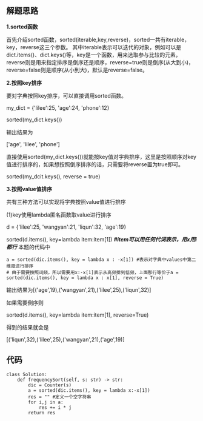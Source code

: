 ## 解题思路
 
**1.sorted函数**

首先介绍sorted函数，sorted(iterable,key,reverse)，sorted一共有iterable，key，reverse这三个参数。
其中iterable表示可以迭代的对象，例如可以是dict.items()、dict.keys()等，key是一个函数，用来选取参与比较的元素，reverse则是用来指定排序是倒序还是顺序，reverse=true则是倒序(从大到小)，reverse=false则是顺序(从小到大)，默认是reverse=false。

**2.按照key排序**

要对字典按照key排序，可以直接调用sorted函数。

my_dict = {'lilee':25, 'age':24, 'phone':12}

sorted(my_dict.keys())

输出结果为

['age', 'lilee', 'phone']

直接使用sorted(my_dict.keys())就能按key值对字典排序，这里是按照顺序对key值进行排序的，如果想按照倒序排序的话，只需要将reverse置为true即可。

sorted(my_dcit.keys(), reverse = true)

**3.按照value值排序**

共有三种方法可以实现将字典按照value值进行排序

(1)key使用lambda匿名函数取value进行排序

d = {'lilee':25, 'wangyan':21, 'liqun':32, 'age':19}

sorted(d.items(), key=lambda item:item[1]) _**#item可以用任何代词表示，用x用i都行**_
本题的代码中
```
a = sorted(dic.items(), key = lambda x : -x[1]) #表示对字典中values中第二维度进行排序
# 由于需要按照词频，所以需要用x:-x[1]表示从高频排到低频，上面那行等价于a = sorted(dic.items(), key = lambda x : x[1], reverse = True)
```

输出结果为[('age',19),('wangyan',21),('lilee',25),('liqun',32)]

如果需要倒序则

sorted(d.items(), key=lambda item:item[1], reverse=True)

得到的结果就会是

[('liqun',32),('lilee',25),('wangyan',21),('age',19)]





## 代码


```
class Solution:
    def frequencySort(self, s: str) -> str:
        dic = Counter(s)
        a = sorted(dic.items(), key = lambda x:-x[1])
        res = "" #定义一个空字符串
        for i,j in a:
            res += i * j
        return res
```


